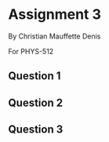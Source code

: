 # Assignment 3

By Christian Mauffette Denis

For PHYS-512

## Question 1

## Question 2

## Question 3
